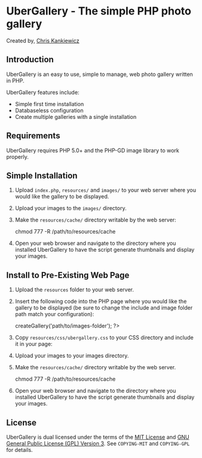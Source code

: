 UberGallery - The simple PHP photo gallery
==========================================
Created by, [Chris Kankiewicz](http://www.chriskankiewicz.com)


Introduction
------------
UberGallery is an easy to use, simple to manage, web photo gallery written in PHP.

UberGallery features include:

* Simple first time installation
* Databaseless configuration
* Create multiple galleries with a single installation


Requirements
------------
UberGallery requires PHP 5.0+ and the PHP-GD image library to work properly.


Simple Installation
-------------------
1. Upload `index.php`, `resources/` and `images/` to your web server where you would like the gallery to be displayed.
2. Upload your images to the `images/` directory.
3. Make the `resources/cache/` directory writable by the web server:
    
    chmod 777 -R /path/to/resources/cache
    
4. Open your web browser and navigate to the directory where you installed UberGallery to have the script generate thumbnails and display your images.


Install to Pre-Existing Web Page
--------------------------------
1. Upload the `resources` folder to your web server.
2. Insert the following code into the PHP page where you would like the gallery to be displayed (be sure to change the include and image folder path match your configuration):
    
    <?php include_once('path/to/resources/UberGallery.php'); $gallery = UberGallery::init()->createGallery('path/to/images-folder'); ?>
    
3. Copy `resources/css/ubergallery.css` to your CSS directory and include it in your page:
    
    <link rel="stylesheet" type="text/css" href="path/to/styles/ubergallery.css" />
    
4. Upload your images to your images directory.
5. Make the `resources/cache/` directory writable by the web server.
    
    chmod 777 -R /path/to/resources/cache
    
6. Open your web browser and navigate to the directory where you installed UberGallery to have the script generate thumbnails and display your images.


License
-------
UberGallery is dual licensed under the terms of the [MIT License](http://www.opensource.org/licenses/mit-license.php) and [GNU General Public License (GPL) Version 3](http://www.gnu.org/licenses/gpl.txt). See `COPYING-MIT` and `COPYING-GPL` for details.
